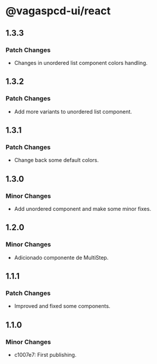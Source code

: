 # @vagaspcd-ui/react

## 1.3.3

### Patch Changes

- Changes in unordered list component colors handling.

## 1.3.2

### Patch Changes

- Add more variants to unordered list component.

## 1.3.1

### Patch Changes

- Change back some default colors.

## 1.3.0

### Minor Changes

- Add unordered component and make some minor fixes.

## 1.2.0

### Minor Changes

- Adicionado componente de MultiStep.

## 1.1.1

### Patch Changes

- Improved and fixed some components.

## 1.1.0

### Minor Changes

- c1007e7: First publishing.
